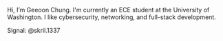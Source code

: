 Hi, I’m Geeoon Chung.  I'm currently an ECE student at the University of Washington.  I like cybersecurity, networking, and full-stack development.

Signal: @skril.1337

<!---
![Geeoon's GitHub stats](https://github-readme-stats.vercel.app/api?username=geeoon&theme=merko)

![Top Langs](https://github-readme-stats.vercel.app/api/top-langs/?username=geeoon&theme=merko)

Geeoon/Geeoon is a ✨ special ✨ repository because its `README.md` (this file) appears on your GitHub profile.
You can click the Preview link to take a look at your changes.
--->

